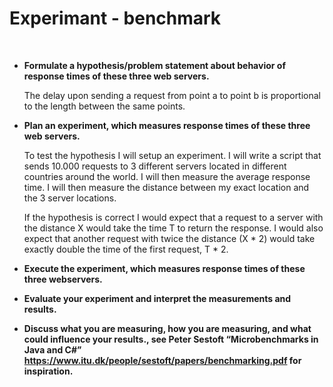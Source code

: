 # Experimant - benchmark

<br>

* __Formulate a hypothesis/problem statement about behavior of response times of these three web servers.__

  The delay upon sending a request from point a to point b is proportional to the length between the same points.
  </br>

* __Plan an experiment, which measures response times of these three web servers.__

  To test the hypothesis I will setup an experiment. I will write a script that sends 10.000 requests to 3 different servers     located in different countries around the world. I will then measure the average response time. I will then measure the         distance between my exact location and the 3 server locations. 

  If the hypothesis is correct I would expect that a request to a server with the distance X would take the time T to return     the response. I would also expect that another request with twice the distance (X * 2) would take exactly double the time of   the first request, T * 2. 

* __Execute the experiment, which measures response times of these three webservers.__


* __Evaluate your experiment and interpret the measurements and results.__


* __Discuss what you are measuring, how you are measuring, and what could influence your results., see Peter Sestoft “Microbenchmarks in Java and C#” https://www.itu.dk/people/sestoft/papers/benchmarking.pdf for inspiration.__
